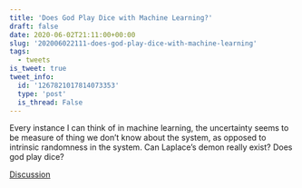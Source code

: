 ```yaml
---
title: 'Does God Play Dice with Machine Learning?'
draft: false
date: 2020-06-02T21:11:00+00:00
slug: '202006022111-does-god-play-dice-with-machine-learning'
tags:
  - tweets
is_tweet: true
tweet_info:
  id: '1267821017814073353'
  type: 'post'
  is_thread: False
---
```




Every instance I can think of in machine learning, the uncertainty seems to be measure of thing we don’t know about the system, as opposed to intrinsic  randomness in the system. Can Laplace’s demon really exist? Does god play dice?

[Discussion](https://x.com/sytelus/status/1267821017814073353)
